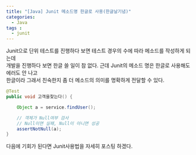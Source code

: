 ```yaml
---
title: "[Java] Junit 메소드명 한글로 사용(한글날기념)"
categories: 
  - Java
tags : 
  - junit
---
```


Junit으로 단위 테스트를 진행하다 보면 테스트 경우의 수에 따라 메소드를 작성하게 되는데<br>
개발을 진행하다 보면 한글 쓸 일이 참 없다. 근데 Junit의 메소드 명은 한글로 사용해도 에러도 안 나고<br>
한글이라 그래서 친숙한지 좀 더 메소드의 의미를 명확하게 전달할 수 있다.

```java
@Test
public void 고객을찾는다() {

    Object a = service.findUser();

    // 객체가 Null여부 검사
    // Null이면 실패, Null이 아니면 성공
    assertNotNull(a);
}
```

다음에 기회가 된다면 Junit사용법을 자세히 포스팅 하겠다.